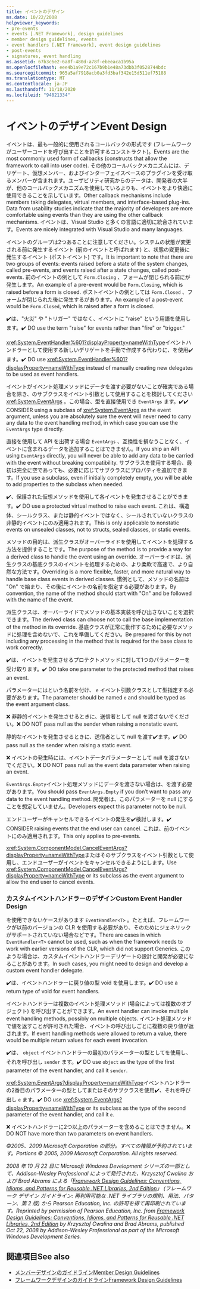 ```yaml
---
title: イベントのデザイン
ms.date: 10/22/2008
helpviewer_keywords:
- pre-events
- events [.NET Framework], design guidelines
- member design guidelines, events
- event handlers [.NET Framework], event design guidelines
- post-events
- signatures, event handling
ms.assetid: 67b3c6e2-6a8f-480d-a78f-ebeeaca1b95a
ms.openlocfilehash: eee4b1a9e72c167b9b1e48a73dbb3f0528744bdc
ms.sourcegitcommit: 965a5af7918acb0a3fd3baf342e15d511ef75188
ms.translationtype: MT
ms.contentlocale: ja-JP
ms.lasthandoff: 11/18/2020
ms.locfileid: "94821334"
---
```

# <a name="event-design"></a><span data-ttu-id="dd80d-102">イベントのデザイン</span><span class="sxs-lookup"><span data-stu-id="dd80d-102">Event Design</span></span>
<span data-ttu-id="dd80d-103">イベントは、最も一般的に使用されるコールバックの形式です (フレームワークがユーザーコードを呼び出すことを許可するコンストラクト)。</span><span class="sxs-lookup"><span data-stu-id="dd80d-103">Events are the most commonly used form of callbacks (constructs that allow the framework to call into user code).</span></span> <span data-ttu-id="dd80d-104">その他のコールバックメカニズムには、デリゲート、仮想メンバー、およびインターフェイスベースのプラグインを受け取るメンバーが含まれます。ユーザビリティ研究からのデータは、開発者の大半が、他のコールバックメカニズムを使用しているよりも、イベントをより快適に使用できることを示しています。</span><span class="sxs-lookup"><span data-stu-id="dd80d-104">Other callback mechanisms include members taking delegates, virtual members, and interface-based plug-ins. Data from usability studies indicate that the majority of developers are more comfortable using events than they are using the other callback mechanisms.</span></span> <span data-ttu-id="dd80d-105">イベントは、Visual Studio と多くの言語に適切に統合されています。</span><span class="sxs-lookup"><span data-stu-id="dd80d-105">Events are nicely integrated with Visual Studio and many languages.</span></span>

 <span data-ttu-id="dd80d-106">イベントのグループは2つあることに注意してください。システムの状態が変更される前に発生するイベント (前のイベントと呼ばれます) と、状態の変更後に発生するイベント (ポストイベント) です。</span><span class="sxs-lookup"><span data-stu-id="dd80d-106">It is important to note that there are two groups of events: events raised before a state of the system changes, called pre-events, and events raised after a state changes, called post-events.</span></span> <span data-ttu-id="dd80d-107">前のイベントの例として `Form.Closing` 、フォームが閉じられる前にが発生します。</span><span class="sxs-lookup"><span data-stu-id="dd80d-107">An example of a pre-event would be `Form.Closing`, which is raised before a form is closed.</span></span> <span data-ttu-id="dd80d-108">ポストイベントの例としては `Form.Closed` 、フォームが閉じられた後に発生するがあります。</span><span class="sxs-lookup"><span data-stu-id="dd80d-108">An example of a post-event would be `Form.Closed`, which is raised after a form is closed.</span></span>

 <span data-ttu-id="dd80d-109">✔️は、"火災" や "トリガー" ではなく、イベントに "raise" という用語を使用します。</span><span class="sxs-lookup"><span data-stu-id="dd80d-109">✔️ DO use the term "raise" for events rather than "fire" or "trigger."</span></span>

 <span data-ttu-id="dd80d-110"><xref:System.EventHandler%601?displayProperty=nameWithType>イベントハンドラーとして使用する新しいデリゲートを手動で作成する代わりに、を使用✔️ます。</span><span class="sxs-lookup"><span data-stu-id="dd80d-110">✔️ DO use <xref:System.EventHandler%601?displayProperty=nameWithType> instead of manually creating new delegates to be used as event handlers.</span></span>

 <span data-ttu-id="dd80d-111">イベントがイベント処理メソッドにデータを渡す必要がないことが確実である場合を除き、のサブクラスをイベント引数として使用することを検討してください <xref:System.EventArgs> 。この場合、型を直接使用でき `EventArgs` ます。✔️</span><span class="sxs-lookup"><span data-stu-id="dd80d-111">✔️ CONSIDER using a subclass of <xref:System.EventArgs> as the event argument, unless you are absolutely sure the event will never need to carry any data to the event handling method, in which case you can use the `EventArgs` type directly.</span></span>

 <span data-ttu-id="dd80d-112">直接を使用して API を出荷する場合 `EventArgs` 、互換性を損なうことなく、イベントに含まれるデータを追加することはできません。</span><span class="sxs-lookup"><span data-stu-id="dd80d-112">If you ship an API using `EventArgs` directly, you will never be able to add any data to be carried with the event without breaking compatibility.</span></span> <span data-ttu-id="dd80d-113">サブクラスを使用する場合、最初は完全に空であっても、必要に応じてサブクラスにプロパティを追加できます。</span><span class="sxs-lookup"><span data-stu-id="dd80d-113">If you use a subclass, even if initially completely empty, you will be able to add properties to the subclass when needed.</span></span>

 <span data-ttu-id="dd80d-114">✔️、保護された仮想メソッドを使用して各イベントを発生させることができます。</span><span class="sxs-lookup"><span data-stu-id="dd80d-114">✔️ DO use a protected virtual method to raise each event.</span></span> <span data-ttu-id="dd80d-115">これは、構造体、シールクラス、または静的イベントではなく、シールされていないクラスの非静的イベントにのみ適用されます。</span><span class="sxs-lookup"><span data-stu-id="dd80d-115">This is only applicable to nonstatic events on unsealed classes, not to structs, sealed classes, or static events.</span></span>

 <span data-ttu-id="dd80d-116">メソッドの目的は、派生クラスがオーバーライドを使用してイベントを処理する方法を提供することです。</span><span class="sxs-lookup"><span data-stu-id="dd80d-116">The purpose of the method is to provide a way for a derived class to handle the event using an override.</span></span> <span data-ttu-id="dd80d-117">オーバーライドは、派生クラスの基底クラスのイベントを処理するための、より柔軟で高速で、より自然な方法です。</span><span class="sxs-lookup"><span data-stu-id="dd80d-117">Overriding is a more flexible, faster, and more natural way to handle base class events in derived classes.</span></span> <span data-ttu-id="dd80d-118">慣例として、メソッドの名前は "On" で始まり、その後にイベントの名前を指定する必要があります。</span><span class="sxs-lookup"><span data-stu-id="dd80d-118">By convention, the name of the method should start with "On" and be followed with the name of the event.</span></span>

 <span data-ttu-id="dd80d-119">派生クラスは、オーバーライドでメソッドの基本実装を呼び出さないことを選択できます。</span><span class="sxs-lookup"><span data-stu-id="dd80d-119">The derived class can choose not to call the base implementation of the method in its override.</span></span> <span data-ttu-id="dd80d-120">基底クラスが正常に動作するために必要なメソッドに処理を含めないで、これを準備してください。</span><span class="sxs-lookup"><span data-stu-id="dd80d-120">Be prepared for this by not including any processing in the method that is required for the base class to work correctly.</span></span>

 <span data-ttu-id="dd80d-121">✔️は、イベントを発生させるプロテクトメソッドに対して1つのパラメーターを受け取ります。</span><span class="sxs-lookup"><span data-stu-id="dd80d-121">✔️ DO take one parameter to the protected method that raises an event.</span></span>

 <span data-ttu-id="dd80d-122">パラメーターにはという名前を付け、 `e` イベント引数クラスとして型指定する必要があります。</span><span class="sxs-lookup"><span data-stu-id="dd80d-122">The parameter should be named `e` and should be typed as the event argument class.</span></span>

 <span data-ttu-id="dd80d-123">❌ 非静的イベントを発生させるときに、送信者として null を渡さないでください。</span><span class="sxs-lookup"><span data-stu-id="dd80d-123">❌ DO NOT pass null as the sender when raising a nonstatic event.</span></span>

 <span data-ttu-id="dd80d-124">静的なイベントを発生させるときに、送信者として null を渡す✔️ます。</span><span class="sxs-lookup"><span data-stu-id="dd80d-124">✔️ DO pass null as the sender when raising a static event.</span></span>

 <span data-ttu-id="dd80d-125">❌ イベントの発生時には、イベントデータパラメーターとして null を渡さないでください。</span><span class="sxs-lookup"><span data-stu-id="dd80d-125">❌ DO NOT pass null as the event data parameter when raising an event.</span></span>

 <span data-ttu-id="dd80d-126">`EventArgs.Empty`イベント処理メソッドにデータを渡さない場合は、を渡す必要があります。</span><span class="sxs-lookup"><span data-stu-id="dd80d-126">You should pass `EventArgs.Empty` if you don’t want to pass any data to the event handling method.</span></span> <span data-ttu-id="dd80d-127">開発者は、このパラメーターを null にすることを想定していません。</span><span class="sxs-lookup"><span data-stu-id="dd80d-127">Developers expect this parameter not to be null.</span></span>

 <span data-ttu-id="dd80d-128">エンドユーザーがキャンセルできるイベントの発生を✔️検討します。</span><span class="sxs-lookup"><span data-stu-id="dd80d-128">✔️ CONSIDER raising events that the end user can cancel.</span></span> <span data-ttu-id="dd80d-129">これは、前のイベントにのみ適用されます。</span><span class="sxs-lookup"><span data-stu-id="dd80d-129">This only applies to pre-events.</span></span>

 <span data-ttu-id="dd80d-130"><xref:System.ComponentModel.CancelEventArgs?displayProperty=nameWithType>またはそのサブクラスをイベント引数として使用し、エンドユーザーがイベントをキャンセルできるようにします。</span><span class="sxs-lookup"><span data-stu-id="dd80d-130">Use <xref:System.ComponentModel.CancelEventArgs?displayProperty=nameWithType> or its subclass as the event argument to allow the end user to cancel events.</span></span>

### <a name="custom-event-handler-design"></a><span data-ttu-id="dd80d-131">カスタムイベントハンドラーのデザイン</span><span class="sxs-lookup"><span data-stu-id="dd80d-131">Custom Event Handler Design</span></span>
 <span data-ttu-id="dd80d-132">を使用できないケースがあります `EventHandler<T>` 。たとえば、フレームワークが以前のバージョンの CLR を使用する必要があり、そのためにジェネリックがサポートされていない場合などです。</span><span class="sxs-lookup"><span data-stu-id="dd80d-132">There are cases in which `EventHandler<T>` cannot be used, such as when the framework needs to work with earlier versions of the CLR, which did not support Generics.</span></span> <span data-ttu-id="dd80d-133">このような場合は、カスタムイベントハンドラーデリゲートの設計と開発が必要になることがあります。</span><span class="sxs-lookup"><span data-stu-id="dd80d-133">In such cases, you might need to design and develop a custom event handler delegate.</span></span>

 <span data-ttu-id="dd80d-134">✔️は、イベントハンドラーに戻り値の型 void を使用します。</span><span class="sxs-lookup"><span data-stu-id="dd80d-134">✔️ DO use a return type of void for event handlers.</span></span>

 <span data-ttu-id="dd80d-135">イベントハンドラーは複数のイベント処理メソッド (場合によっては複数のオブジェクト) を呼び出すことができます。</span><span class="sxs-lookup"><span data-stu-id="dd80d-135">An event handler can invoke multiple event handling methods, possibly on multiple objects.</span></span> <span data-ttu-id="dd80d-136">イベント処理メソッドで値を返すことが許可された場合、イベントの呼び出しごとに複数の戻り値が返されます。</span><span class="sxs-lookup"><span data-stu-id="dd80d-136">If event handling methods were allowed to return a value, there would be multiple return values for each event invocation.</span></span>

 <span data-ttu-id="dd80d-137">✔️は、 `object` イベントハンドラーの最初のパラメーターの型としてを使用し、それを呼び出し `sender` ます。</span><span class="sxs-lookup"><span data-stu-id="dd80d-137">✔️ DO use `object` as the type of the first parameter of the event handler, and call it `sender`.</span></span>

 <span data-ttu-id="dd80d-138"><xref:System.EventArgs?displayProperty=nameWithType>イベントハンドラーの2番目のパラメーターの型としてまたはそのサブクラスを使用✔️、それを呼び出し `e` ます。</span><span class="sxs-lookup"><span data-stu-id="dd80d-138">✔️ DO use <xref:System.EventArgs?displayProperty=nameWithType> or its subclass as the type of the second parameter of the event handler, and call it `e`.</span></span>

 <span data-ttu-id="dd80d-139">❌ イベントハンドラーに2つ以上のパラメーターを含めることはできません。</span><span class="sxs-lookup"><span data-stu-id="dd80d-139">❌ DO NOT have more than two parameters on event handlers.</span></span>

 <span data-ttu-id="dd80d-140">*©2005、2009 Microsoft Corporation の部分。すべての権限が予約されています。*</span><span class="sxs-lookup"><span data-stu-id="dd80d-140">*Portions © 2005, 2009 Microsoft Corporation. All rights reserved.*</span></span>

 <span data-ttu-id="dd80d-141">*2008 年 10 月 22 日に Microsoft Windows Development シリーズの一部として、Addison-Wesley Professional によって発行された、Krzysztof Cwalina および Brad Abrams による「[Framework Design Guidelines: Conventions, Idioms, and Patterns for Reusable .NET Libraries, 2nd Edition](https://www.informit.com/store/framework-design-guidelines-conventions-idioms-and-9780321545619)」 (フレームワーク デザイン ガイドライン: 再利用可能な .NET ライブラリの規則、用法、パターン、第 2 版) から Pearson Education, Inc. の許可を得て再印刷されています。*</span><span class="sxs-lookup"><span data-stu-id="dd80d-141">*Reprinted by permission of Pearson Education, Inc. from [Framework Design Guidelines: Conventions, Idioms, and Patterns for Reusable .NET Libraries, 2nd Edition](https://www.informit.com/store/framework-design-guidelines-conventions-idioms-and-9780321545619) by Krzysztof Cwalina and Brad Abrams, published Oct 22, 2008 by Addison-Wesley Professional as part of the Microsoft Windows Development Series.*</span></span>

## <a name="see-also"></a><span data-ttu-id="dd80d-142">関連項目</span><span class="sxs-lookup"><span data-stu-id="dd80d-142">See also</span></span>

- [<span data-ttu-id="dd80d-143">メンバーデザインのガイドライン</span><span class="sxs-lookup"><span data-stu-id="dd80d-143">Member Design Guidelines</span></span>](member.md)
- [<span data-ttu-id="dd80d-144">フレームワークデザインのガイドライン</span><span class="sxs-lookup"><span data-stu-id="dd80d-144">Framework Design Guidelines</span></span>](index.md)
